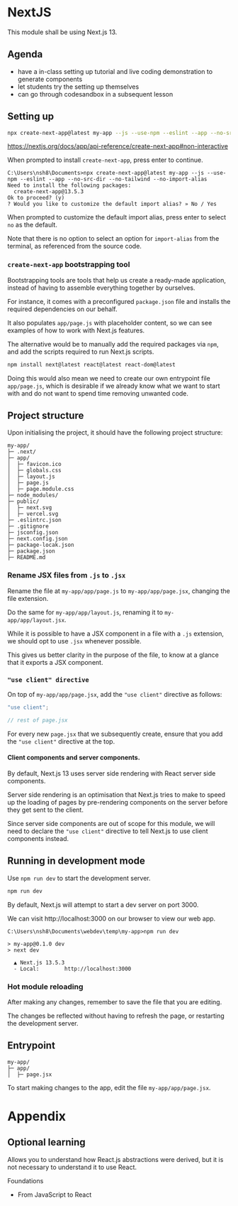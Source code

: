 # NextJS

This module shall be using Next.js 13.

## Agenda

- have a in-class setting up tutorial and live coding demonstration to generate components
- let students try the setting up themselves
- can go through codesandbox in a subsequent lesson

## Setting up

```bash
npx create-next-app@latest my-app --js --use-npm --eslint --app --no-src-dir --no-tailwind
```

https://nextjs.org/docs/app/api-reference/create-next-app#non-interactive

When prompted to install `create-next-app`, press enter to continue.

```
C:\Users\nsh8\Documents>npx create-next-app@latest my-app --js --use-npm --eslint --app --no-src-dir --no-tailwind --no-import-alias
Need to install the following packages:
  create-next-app@13.5.3
Ok to proceed? (y)
? Would you like to customize the default import alias? » No / Yes
```

When prompted to customize the default import alias, press enter to select `no` as the default.

Note that there is no option to select an option for `import-alias` from the terminal, as referenced from the source code.

### `create-next-app` bootstrapping tool

Bootstrapping tools are tools that help us create a ready-made application, instead of having to assemble everything together by ourselves.

For instance, it comes with a preconfigured `package.json` file and installs the required dependencies on our behalf.

It also populates `app/page.js` with placeholder content, so we can see examples of how to work with Next.js features.

The alternative would be to manually add the required packages via `npm`, and add the scripts required to run Next.js scripts.

```bash
npm install next@latest react@latest react-dom@latest
```

Doing this would also mean we need to create our own entrypoint file `app/page.js`, which is desirable if we already know what we want to start with and do not want to spend time removing unwanted code.

## Project structure

Upon initialising the project, it should have the following project structure:

```
my-app/
├─ .next/
├─ app/
│  ├─ favicon.ico
│  ├─ globals.css
│  ├─ layout.js
│  ├─ page.js
│  ├─ page.module.css
├─ node_modules/
├─ public/
│  ├─ next.svg
│  ├─ vercel.svg
├─ .eslintrc.json
├─ .gitignore
├─ jsconfig.json
├─ next.config.json
├─ package-locak.json
├─ package.json
├─ README.md
```

### Rename JSX files from `.js` to `.jsx`

Rename the file at `my-app/app/page.js` to `my-app/app/page.jsx`, changing the file extension.

Do the same for `my-app/app/layout.js`, renaming it to `my-app/app/layout.jsx`.

While it is possible to have a JSX component in a file with a `.js` extension, we should opt to use `.jsx` whenever possible.

This gives us better clarity in the purpose of the file, to know at a glance that it exports a JSX component.

### `"use client" directive`

On top of `my-app/app/page.jsx`, add the `"use client"` directive as follows:

```jsx
"use client";

// rest of page.jsx
```

For every new `page.jsx` that we subsequently create, ensure that you add the `"use client"` directive at the top.

#### Client components and server components.

By default, Next.js 13 uses server side rendering with React server side components.

Server side rendering is an optimisation that Next.js tries to make to speed up the loading of pages by pre-rendering components on the server before they get sent to the client.

Since server side components are out of scope for this module, we will need to declare the `"use client"` directive to tell Next.js to use client components instead.

## Running in development mode

Use `npm run dev` to start the development server.

```bash
npm run dev
```

By default, Next.js will attempt to start a dev server on port 3000.

We can visit http://localhost:3000 on our browser to view our web app.

```
C:\Users\nsh8\Documents\webdev\temp\my-app>npm run dev

> my-app@0.1.0 dev
> next dev

  ▲ Next.js 13.5.3
  - Local:        http://localhost:3000
```

### Hot module reloading

After making any changes, remember to save the file that you are editing.

The changes be reflected without having to refresh the page, or restarting the development server.

## Entrypoint

```
my-app/
├─ app/
│  ├─ page.jsx
```

To start making changes to the app, edit the file `my-app/app/page.jsx`.

# Appendix

## Optional learning

Allows you to understand how React.js abstractions were derived, but it is not necessary to understand it to use React.

Foundations

- From JavaScript to React
